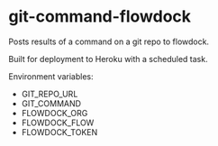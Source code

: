 git-command-flowdock
=============

Posts results of a command on a git repo to flowdock.

Built for deployment to Heroku with a scheduled task.

Environment variables:
* GIT_REPO_URL
* GIT_COMMAND
* FLOWDOCK_ORG
* FLOWDOCK_FLOW
* FLOWDOCK_TOKEN
